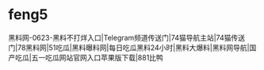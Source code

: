 # feng5
黑料网-0623-黑料不打烊入口|Telegram频道传送门|74猫导航主站|74猫传送门|78黑料网|51吃瓜|黑料曝料网|每日吃瓜黑料24小时|黑料大爆料|黑料网导航|国产吃瓜|五一吃瓜网站官网入口苹果版下载|881比鸭
